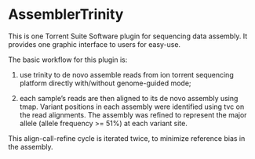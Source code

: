 # AssemblerTrinity
This is one Torrent Suite Software plugin for sequencing data assembly. It provides one graphic interface to users for easy-use.

The basic workflow for this plugin is:
1. use trinity to de novo assemble reads from ion torrent sequencing platform directly with/without genome-guided mode;

2. each sample’s reads are then aligned to its de novo assembly using tmap. Variant positions in each assembly were identified using tvc on the read alignments. The assembly was refined to represent the major allele (allele frequency >= 51%) at each variant site.

This align-call-refine cycle is iterated twice, to minimize reference bias in the assembly.
